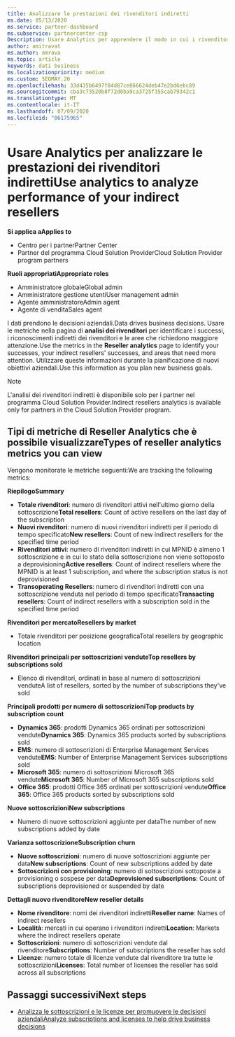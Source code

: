 ```yaml
---
title: Analizzare le prestazioni dei rivenditori indiretti
ms.date: 05/13/2020
ms.service: partner-dashboard
ms.subservice: partnercenter-csp
Description: Usare Analytics per apprendere il modo in cui i rivenditori indiretti eseguono, sia i successi che le aree che potrebbero richiedere maggiore attenzione.
author: amitravat
ms.author: amrava
ms.topic: article
keywords: dati business
ms.localizationpriority: medium
ms.custom: SEOMAY.20
ms.openlocfilehash: 33d435b6497f84d87ce866624deb47e2bd6ebc89
ms.sourcegitcommit: cba3c73520b8f72d0ba9ca3725f355cab79342c1
ms.translationtype: MT
ms.contentlocale: it-IT
ms.lasthandoff: 07/09/2020
ms.locfileid: "86175965"
---
```

# <a name="use-analytics-to-analyze-performance-of-your-indirect-resellers"></a><span data-ttu-id="ba17c-104">Usare Analytics per analizzare le prestazioni dei rivenditori indiretti</span><span class="sxs-lookup"><span data-stu-id="ba17c-104">Use analytics to analyze performance of your indirect resellers</span></span>

<span data-ttu-id="ba17c-105">**Si applica a**</span><span class="sxs-lookup"><span data-stu-id="ba17c-105">**Applies to**</span></span>

- <span data-ttu-id="ba17c-106">Centro per i partner</span><span class="sxs-lookup"><span data-stu-id="ba17c-106">Partner Center</span></span>
- <span data-ttu-id="ba17c-107">Partner del programma Cloud Solution Provider</span><span class="sxs-lookup"><span data-stu-id="ba17c-107">Cloud Solution Provider program partners</span></span>

<span data-ttu-id="ba17c-108">**Ruoli appropriati**</span><span class="sxs-lookup"><span data-stu-id="ba17c-108">**Appropriate roles**</span></span>

- <span data-ttu-id="ba17c-109">Amministratore globale</span><span class="sxs-lookup"><span data-stu-id="ba17c-109">Global admin</span></span>
- <span data-ttu-id="ba17c-110">Amministratore gestione utenti</span><span class="sxs-lookup"><span data-stu-id="ba17c-110">User management admin</span></span>
- <span data-ttu-id="ba17c-111">Agente amministratore</span><span class="sxs-lookup"><span data-stu-id="ba17c-111">Admin agent</span></span>
- <span data-ttu-id="ba17c-112">Agente di vendita</span><span class="sxs-lookup"><span data-stu-id="ba17c-112">Sales agent</span></span>

<span data-ttu-id="ba17c-113">I dati prendono le decisioni aziendali.</span><span class="sxs-lookup"><span data-stu-id="ba17c-113">Data drives business decisions.</span></span> <span data-ttu-id="ba17c-114">Usare le metriche nella pagina di **analisi dei rivenditori** per identificare i successi, i riconoscimenti indiretti dei rivenditori e le aree che richiedono maggiore attenzione.</span><span class="sxs-lookup"><span data-stu-id="ba17c-114">Use the metrics in the **Reseller analytics** page to identify your successes, your indirect resellers' successes, and areas that need more attention.</span></span> <span data-ttu-id="ba17c-115">Utilizzare queste informazioni durante la pianificazione di nuovi obiettivi aziendali.</span><span class="sxs-lookup"><span data-stu-id="ba17c-115">Use this information as you plan new business goals.</span></span>

> [!NOTE]
> <span data-ttu-id="ba17c-116">L'analisi dei rivenditori indiretti è disponibile solo per i partner nel programma Cloud Solution Provider.</span><span class="sxs-lookup"><span data-stu-id="ba17c-116">Indirect resellers analytics is available only for partners in the Cloud Solution Provider program.</span></span>

## <a name="types-of-reseller-analytics-metrics-you-can-view"></a><span data-ttu-id="ba17c-117">Tipi di metriche di Reseller Analytics che è possibile visualizzare</span><span class="sxs-lookup"><span data-stu-id="ba17c-117">Types of reseller analytics metrics you can view</span></span>

<span data-ttu-id="ba17c-118">Vengono monitorate le metriche seguenti:</span><span class="sxs-lookup"><span data-stu-id="ba17c-118">We are tracking the following metrics:</span></span>

<span data-ttu-id="ba17c-119">**Riepilogo**</span><span class="sxs-lookup"><span data-stu-id="ba17c-119">**Summary**</span></span>  
 - <span data-ttu-id="ba17c-120">**Totale rivenditori**: numero di rivenditori attivi nell'ultimo giorno della sottoscrizione</span><span class="sxs-lookup"><span data-stu-id="ba17c-120">**Total resellers**: Count of active resellers on the last day of the subscription</span></span>  
 - <span data-ttu-id="ba17c-121">**Nuovi rivenditori**: numero di nuovi rivenditori indiretti per il periodo di tempo specificato</span><span class="sxs-lookup"><span data-stu-id="ba17c-121">**New resellers**: Count of new indirect resellers for the specified time period</span></span>  
 - <span data-ttu-id="ba17c-122">**Rivenditori attivi**: numero di rivenditori indiretti in cui MPNID è almeno 1 sottoscrizione e in cui lo stato della sottoscrizione non viene sottoposto a deprovisioning</span><span class="sxs-lookup"><span data-stu-id="ba17c-122">**Active resellers**: Count of indirect resellers where the MPNID is at least 1 subscription, and where the subscription status is not deprovisioned</span></span>  
 - <span data-ttu-id="ba17c-123">**Transoperating Resellers**: numero di rivenditori indiretti con una sottoscrizione venduta nel periodo di tempo specificato</span><span class="sxs-lookup"><span data-stu-id="ba17c-123">**Transacting resellers**: Count of indirect resellers with a subscription sold in the specified time period</span></span>  

<span data-ttu-id="ba17c-124">**Rivenditori per mercato**</span><span class="sxs-lookup"><span data-stu-id="ba17c-124">**Resellers by market**</span></span>  
 - <span data-ttu-id="ba17c-125">Totale rivenditori per posizione geografica</span><span class="sxs-lookup"><span data-stu-id="ba17c-125">Total resellers by geographic location</span></span>  

<span data-ttu-id="ba17c-126">**Rivenditori principali per sottoscrizioni vendute**</span><span class="sxs-lookup"><span data-stu-id="ba17c-126">**Top resellers by subscriptions sold**</span></span>
 - <span data-ttu-id="ba17c-127">Elenco di rivenditori, ordinati in base al numero di sottoscrizioni vendute</span><span class="sxs-lookup"><span data-stu-id="ba17c-127">A list of resellers, sorted by the number of subscriptions they've sold</span></span>  

<span data-ttu-id="ba17c-128">**Principali prodotti per numero di sottoscrizioni**</span><span class="sxs-lookup"><span data-stu-id="ba17c-128">**Top products by subscription count**</span></span>  
 - <span data-ttu-id="ba17c-129">**Dynamics 365**: prodotti Dynamics 365 ordinati per sottoscrizioni vendute</span><span class="sxs-lookup"><span data-stu-id="ba17c-129">**Dynamics 365**: Dynamics 365 products sorted by subscriptions sold</span></span>  
 - <span data-ttu-id="ba17c-130">**EMS**: numero di sottoscrizioni di Enterprise Management Services vendute</span><span class="sxs-lookup"><span data-stu-id="ba17c-130">**EMS**: Number of Enterprise Management Services subscriptions sold</span></span>  
 - <span data-ttu-id="ba17c-131">**Microsoft 365**: numero di sottoscrizioni Microsoft 365 vendute</span><span class="sxs-lookup"><span data-stu-id="ba17c-131">**Microsoft 365**: Number of Microsoft 365 subscriptions sold</span></span>  
 - <span data-ttu-id="ba17c-132">**Office 365**: prodotti Office 365 ordinati per sottoscrizioni vendute</span><span class="sxs-lookup"><span data-stu-id="ba17c-132">**Office 365**: Office 365 products sorted by subscriptions sold</span></span>  

<span data-ttu-id="ba17c-133">**Nuove sottoscrizioni**</span><span class="sxs-lookup"><span data-stu-id="ba17c-133">**New subscriptions**</span></span>  
 - <span data-ttu-id="ba17c-134">Numero di nuove sottoscrizioni aggiunte per data</span><span class="sxs-lookup"><span data-stu-id="ba17c-134">The number of new subscriptions added by date</span></span>  

<span data-ttu-id="ba17c-135">**Varianza sottoscrizione**</span><span class="sxs-lookup"><span data-stu-id="ba17c-135">**Subscription churn**</span></span>  
 - <span data-ttu-id="ba17c-136">**Nuove sottoscrizioni**: numero di nuove sottoscrizioni aggiunte per data</span><span class="sxs-lookup"><span data-stu-id="ba17c-136">**New subscriptions**: Count of new subscriptions added by date</span></span>  
 - <span data-ttu-id="ba17c-137">**Sottoscrizioni con provisioning**: numero di sottoscrizioni sottoposte a provisioning o sospese per data</span><span class="sxs-lookup"><span data-stu-id="ba17c-137">**Deprovisioned subscriptions**: Count of subscriptions deprovisioned or suspended by date</span></span>  

<span data-ttu-id="ba17c-138">**Dettagli nuovo rivenditore**</span><span class="sxs-lookup"><span data-stu-id="ba17c-138">**New reseller details**</span></span>  
 - <span data-ttu-id="ba17c-139">**Nome rivenditore**: nomi dei rivenditori indiretti</span><span class="sxs-lookup"><span data-stu-id="ba17c-139">**Reseller name**: Names of indirect resellers</span></span>  
 - <span data-ttu-id="ba17c-140">**Località**: mercati in cui operano i rivenditori indiretti</span><span class="sxs-lookup"><span data-stu-id="ba17c-140">**Location**: Markets where the indirect resellers operate</span></span>  
 - <span data-ttu-id="ba17c-141">**Sottoscrizioni**: numero di sottoscrizioni vendute dal rivenditore</span><span class="sxs-lookup"><span data-stu-id="ba17c-141">**Subscriptions**: Number of subscriptions the reseller has sold</span></span>  
 - <span data-ttu-id="ba17c-142">**Licenze**: numero totale di licenze vendute dal rivenditore tra tutte le sottoscrizioni</span><span class="sxs-lookup"><span data-stu-id="ba17c-142">**Licenses**: Total number of licenses the reseller has sold across all subscriptions</span></span>  
  
## <a name="next-steps"></a><span data-ttu-id="ba17c-143">Passaggi successivi</span><span class="sxs-lookup"><span data-stu-id="ba17c-143">Next steps</span></span>

- [<span data-ttu-id="ba17c-144">Analizza le sottoscrizioni e le licenze per promuovere le decisioni aziendali</span><span class="sxs-lookup"><span data-stu-id="ba17c-144">Analyze subscriptions and licenses to help drive business decisions</span></span>](analyze-subscriptions-licenses.md)